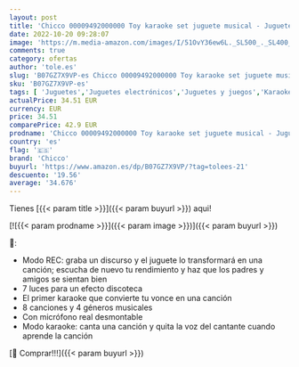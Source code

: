 ```yaml
---
layout: post
title: 'Chicco 00009492000000 Toy karaoke set juguete musical - Juguetes musicales  Toy karaoke set  3 año s   Niño/niña  Multicolor  Batería  151 mm '
date: 2022-10-20 09:28:07
image: 'https://m.media-amazon.com/images/I/51OvY36ew6L._SL500_._SL400_.jpg'
comments: true
category: ofertas
author: 'tole.es'
slug: 'B07GZ7X9VP-es Chicco 00009492000000 Toy karaoke set juguete musical -...'
sku: 'B07GZ7X9VP-es'
tags: [ 'Juguetes','Juguetes electrónicos','Juguetes y juegos','Karaokes para niños','chicco','🇪🇸', ]
actualPrice: 34.51 EUR
currency: EUR
price: 34.51
comparePrice: 42.9 EUR
prodname: 'Chicco 00009492000000 Toy karaoke set juguete musical - Juguetes musicales  Toy karaoke set  3 año s   Niño/niña  Multicolor  Batería  151 mm '
country: 'es'
flag: '🇪🇸'
brand: 'Chicco'
buyurl: 'https://www.amazon.es/dp/B07GZ7X9VP/?tag=tolees-21'
descuento: '19.56'
average: '34.676'
---
```


Tienes [{{< param title >}}]({{< param buyurl >}}) aqui!

[![{{< param prodname >}}]({{< param image >}})]({{< param buyurl >}})

🔎:

- Modo REC: graba un discurso y el juguete lo transformará en una canción; escucha de nuevo tu rendimiento y haz que los padres y amigos se sientan bien
- 7 luces para un efecto discoteca
- El primer karaoke que convierte tu vonce en una canción
- 8 canciones y 4 géneros musicales
- Con micrófono real desmontable
- Modo karaoke: canta una canción y quita la voz del cantante cuando aprende la canción

[🛒 Comprar!!!]({{< param buyurl >}})

